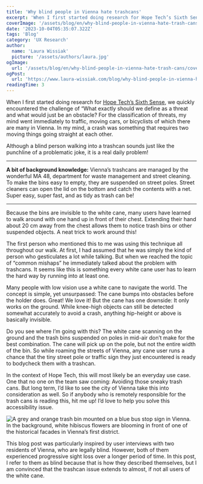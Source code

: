 ```yaml
---
title: 'Why blind people in Vienna hate trashcans'
excerpt: 'When I first started doing research for Hope Tech’s Sixth Sense, we quickly encountered the challenge of “What exactly should we define as a threat and what would just be an obstacle? For the classification of threats, my mind went immediately to traffic, moving cars,...'
coverImage: '/assets/blog/en/why-blind-people-in-vienna-hate-trash-cans/cover.png'
date: '2023-10-04T05:35:07.322Z'
tags: 'Blog'
category: 'UX Research'
author:
  name: 'Laura Wissiak'
  picture: '/assets/authors/laura.jpg'
ogImage:
  url: '/assets/blog/en/why-blind-people-in-vienna-hate-trash-cans/cover.jpg'
ogPost:
  url: 'https://www.laura-wissiak.com/blog/why-blind-people-in-vienna-hate-trash-cans'
readingTime: 3
---
```


When I first started doing research for [Hope Tech’s Sixth Sense](https://www.hopetech.vision/), we quickly encountered the challenge of “What exactly should we define as a threat and what would just be an obstacle? For the classification of threats, my mind went immediately to traffic, moving cars, or bicyclists of which there are many in Vienna. In my mind, a crash was something that requires two moving things going straight at each other.

Although a blind person walking into a trashcan sounds just like the punchline of a problematic joke, it is a real daily problem!

---

**A bit of background knowledge:**
Vienna’s trashcans are managed by the wonderful MA 48, department for waste management and street cleaning. To make the bins easy to empty, they are suspended on street poles. Street cleaners can open the lid on the bottom and catch the contents with a net. Super easy, super fast, and as tidy as trash can be!

---

Because the bins are invisible to the white cane, many users have learned to walk around with one hand up in front of their chest. Extending their hand about 20 cm away from the chest allows them to notice trash bins or other suspended objects. A neat trick to work around this!

The first person who mentioned this to me was using this technique all throughout our walk. At first, I had assumed that he was simply the kind of person who gesticulates a lot while talking. But when we reached the topic of “common mishaps” he immediately talked about the problem with trashcans. It seems like this is something every white cane user has to learn the hard way by running into at least one.

Many people with low vision use a white cane to navigate the world. The concept is simple, yet unsurpassed: The cane bumps into obstacles before the holder does. Great! We love it! But the cane has one downside: It only works on the ground. While knee-high objects can still be detected somewhat accurately to avoid a crash, anything hip-height or above is basically invisible.

Do you see where I’m going with this? The white cane scanning on the ground and the trash bins suspended on poles in mid-air don’t make for the best combination. The cane will pick up on the pole, but not the entire width of the bin. So while roaming the streets of Vienna, any cane user runs a chance that the tiny street pole or traffic sign they just encountered is ready to bodycheck them with a trashcan.

In the context of Hope Tech, this will most likely be an everyday use case. One that no one on the team saw coming: Avoiding those sneaky trash cans. But long term, I’d like to see the city of Vienna take this into consideration as well. So if anybody who is remotely responsible for the trash cans is reading this, hit me up! I’d love to help you solve this accessibility issue.

![A grey and orange trash bin mounted on a blue bus stop sign in Vienna. In the background, white hibiscus flowers are blooming in front of one of the historical facades in Vienna’s first district.](/assets/blog/why-blind-people-in-vienna-hate-trash-cans/image-1.jpg)

This blog post was particularly inspired by user interviews with two residents of Vienna, who are legally blind. However, both of them experienced progressive sight loss over a longer period of time. In this post, I refer to them as blind because that is how they described themselves, but I am convinced that the trashcan issue extends to almost, if not all users of the white cane.
